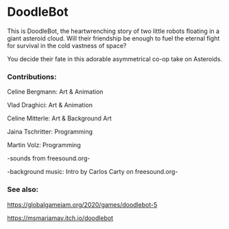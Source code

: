# DoodleBot
This is DoodleBot, the heartwrenching story of two little robots floating in a giant asteroid cloud.
Will their friendship be enough to fuel the eternal fight for survival in the cold vastness of space? 

You decide their fate in this adorable asymmetrical co-op take on Asteroids.


### Contributions:

Celine Bergmann: Art & Animation

Vlad Draghici: Art & Animation

Celine Mitterle: Art & Background Art

Jaina Tschritter: Programming

Martin Volz: Programming

-sounds from freesound.org-

-background music: Intro by Carlos Carty on freesound.org-


### See also:

https://globalgamejam.org/2020/games/doodlebot-5

https://msmariamay.itch.io/doodlebot
